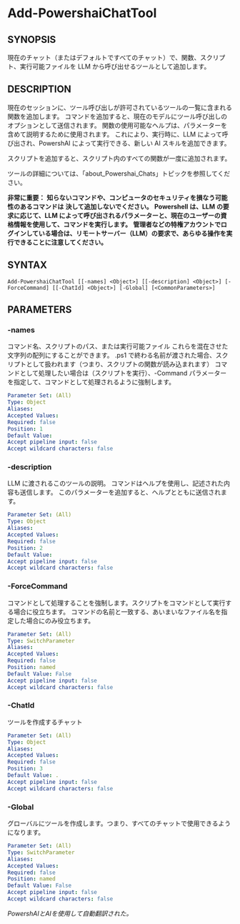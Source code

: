﻿---
external help file: powershai-help.xml
schema: 2.0.0
powershai: true
---

# Add-PowershaiChatTool

## SYNOPSIS <!--!= @#Synop !-->
現在のチャット（またはデフォルトですべてのチャット）で、関数、スクリプト、実行可能ファイルを LLM から呼び出せるツールとして追加します。

## DESCRIPTION <!--!= @#Desc !-->
現在のセッションに、ツール呼び出しが許可されているツールの一覧に含まれる関数を追加します。
コマンドを追加すると、現在のモデルにツール呼び出しのオプションとして送信されます。
関数の使用可能なヘルプは、パラメーターを含めて説明するために使用されます。
これにより、実行時に、LLM によって呼び出され、PowershAI によって実行できる、新しい AI スキルを追加できます。

スクリプトを追加すると、スクリプト内のすべての関数が一度に追加されます。

ツールの詳細については、「about_Powershai_Chats」トピックを参照してください。

**非常に重要：**
**知らないコマンドや、コンピュータのセキュリティを損なう可能性のあるコマンドは** **決して追加しないでください。**
**Powershell は、LLM の要求に応じて、LLM によって呼び出されるパラメーターと、現在のユーザーの資格情報を使用して、コマンドを実行します。**
**管理者などの特権アカウントでログインしている場合は、リモートサーバー（LLM）の要求で、あらゆる操作を実行できることに注意してください。**

## SYNTAX <!--!= @#Syntax !-->

```
Add-PowershaiChatTool [[-names] <Object>] [[-description] <Object>] [-ForceCommand] [[-ChatId] <Object>] [-Global] [<CommonParameters>]
```

## PARAMETERS <!--!= @#Params !-->

### -names
コマンド名、スクリプトのパス、または実行可能ファイル
これらを混在させた文字列の配列にすることができます。
.ps1 で終わる名前が渡された場合、スクリプトとして扱われます（つまり、スクリプトの関数が読み込まれます）
コマンドとして処理したい場合は（スクリプトを実行）、-Command パラメーターを指定して、コマンドとして処理されるように強制します。

```yml
Parameter Set: (All)
Type: Object
Aliases: 
Accepted Values: 
Required: false
Position: 1
Default Value: 
Accept pipeline input: false
Accept wildcard characters: false
```

### -description
LLM に渡されるこのツールの説明。
コマンドはヘルプを使用し、記述された内容も送信します。
このパラメーターを追加すると、ヘルプとともに送信されます。

```yml
Parameter Set: (All)
Type: Object
Aliases: 
Accepted Values: 
Required: false
Position: 2
Default Value: 
Accept pipeline input: false
Accept wildcard characters: false
```

### -ForceCommand
コマンドとして処理することを強制します。スクリプトをコマンドとして実行する場合に役立ちます。
コマンドの名前と一致する、あいまいなファイル名を指定した場合にのみ役立ちます。

```yml
Parameter Set: (All)
Type: SwitchParameter
Aliases: 
Accepted Values: 
Required: false
Position: named
Default Value: False
Accept pipeline input: false
Accept wildcard characters: false
```

### -ChatId
ツールを作成するチャット

```yml
Parameter Set: (All)
Type: Object
Aliases: 
Accepted Values: 
Required: false
Position: 3
Default Value: .
Accept pipeline input: false
Accept wildcard characters: false
```

### -Global
グローバルにツールを作成します。つまり、すべてのチャットで使用できるようになります。

```yml
Parameter Set: (All)
Type: SwitchParameter
Aliases: 
Accepted Values: 
Required: false
Position: named
Default Value: False
Accept pipeline input: false
Accept wildcard characters: false
```




<!--PowershaiAiDocBlockStart-->
_PowershAIとAIを使用して自動翻訳された。_
<!--PowershaiAiDocBlockEnd-->
